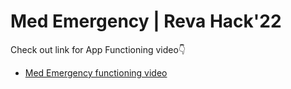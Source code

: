 # Med Emergency | Reva Hack'22

Check out link for App Functioning video👇
- [Med Emergency functioning video](https://youtube.com/shorts/2iNFB8BXUKQ?feature=share)


